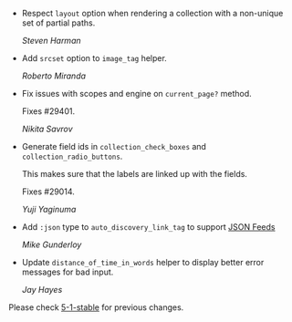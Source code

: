 *   Respect `layout` option when rendering a collection with a non-unique set
    of partial paths.

    *Steven Harman*

*   Add `srcset` option to `image_tag` helper.

    *Roberto Miranda*

*   Fix issues with scopes and engine on `current_page?` method.

    Fixes #29401.

    *Nikita Savrov*

*   Generate field ids in `collection_check_boxes` and `collection_radio_buttons`.

    This makes sure that the labels are linked up with the fields.

    Fixes #29014.

    *Yuji Yaginuma*

*   Add `:json` type to `auto_discovery_link_tag` to support [JSON Feeds](https://jsonfeed.org/version/1)

    *Mike Gunderloy*

*   Update `distance_of_time_in_words` helper to display better error messages
    for bad input.

    *Jay Hayes*


Please check [5-1-stable](https://github.com/rails/rails/blob/5-1-stable/actionview/CHANGELOG.md) for previous changes.
